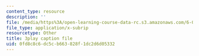 ```yaml
---
content_type: resource
description: ''
file: /media/https%3A/open-learning-course-data-rc.s3.amazonaws.com/6-042j-mathematics-for-computer-science-spring-2015/0fd8c8c6dc5cb663828f1dc2d6d05332_1TpzSCMLg08.srt
file_type: application/x-subrip
resourcetype: Other
title: 3play caption file
uid: 0fd8c8c6-dc5c-b663-828f-1dc2d6d05332
---
```

